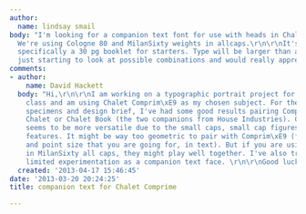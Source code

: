 ```yaml
---
author:
  name: lindsay smail
body: "I'm looking for a companion text font for use with heads in Chalet Comprime.
  We're using Cologne 80 and MilanSixty weights in allcaps.\r\n\r\nIt's for print,
  specifically a 30 pg booklet for starters. Type will be larger than a typical book.\r\n\r\nI'm
  just starting to look at possible combinations and would really appreciate any input.\r\n\r\nthanks"
comments:
- author:
    name: David Hackett
  body: "Hi,\r\n\r\nI am working on a typographic portrait project for a typography
    class and am using Chalet Comprim\xE9 as my chosen subject. For the preliminary
    specimens and design brief, I've had some good results pairing Comprim\xE9 with
    Chalet or Chalet Book (the two companions from House Industries). Chalet Book
    seems to be more versatile due to the small caps, small cap figures and OpenType
    features. It might be way too geometric to pair with Comprim\xE9 (for your taste,
    and point size that you are going for, in text). But if you are using headers
    in MilanSixty all caps, they might play well together. I've also tried Folio with
    limited experimentation as a companion text face. \r\n\r\nGood luck~ "
  created: '2013-04-17 15:46:45'
date: '2013-03-20 20:24:25'
title: companion text for Chalet Comprime

---
```


